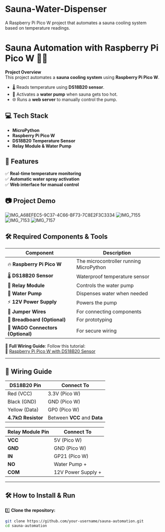 # Sauna-Water-Dispenser
A Raspberry Pi Pico W project that automates a sauna cooling system based on temperature readings.
# Sauna Automation with Raspberry Pi Pico W 🚀🔥

**Project Overview**  
This project automates a **sauna cooling system** using **Raspberry Pi Pico W**.  
- 🌡️ Reads temperature using **DS18B20 sensor**.  
- 🚿 Activates a **water pump** when sauna gets too hot.  
- 🌐 Runs a **web server** to manually control the pump.  

## 💻 Tech Stack  
- **MicroPython**  
- **Raspberry Pi Pico W**  
- **DS18B20 Temperature Sensor**  
- **Relay Module & Water Pump**  

## 🚀 Features  
✅ **Real-time temperature monitoring**  
✅ **Automatic water spray activation**  
✅ **Web interface for manual control**  

## 📷 Project Demo  
![IMG_A68EFEC5-9C37-4C66-BF73-7C8E2F3C3334](https://github.com/user-attachments/assets/dcfa4779-7e47-44ca-9ba6-4f11438ba1cd)
![IMG_7155](https://github.com/user-attachments/assets/828ea2ed-778d-4ec6-bbf7-d5e32fb7785c)
![IMG_7153](https://github.com/user-attachments/assets/705525c3-097e-4b94-becd-9fc7b6a8919e)
![IMG_7157](https://github.com/user-attachments/assets/82394597-f26a-481e-95b2-8119d3bdd384)

## 🛠️ Required Components & Tools  

| Component            | Description                          |
|----------------------|--------------------------------------|
| 🔥 **Raspberry Pi Pico W**  | The microcontroller running MicroPython |
| 🌡️ **DS18B20 Sensor** | Waterproof temperature sensor |
| 🔌 **Relay Module** | Controls the water pump |
| 🚿 **Water Pump** | Dispenses water when needed |
| ⚡ **12V Power Supply** | Powers the pump |
| 🔗 **Jumper Wires** | For connecting components |
| 🔲 **Breadboard (Optional)** | For prototyping |
| 🔧 **WAGO Connectors (Optional)** | For secure wiring |

📌 **Full Wiring Guide**: Follow this tutorial:  
🔗 [Raspberry Pi Pico W with DS18B20 Sensor](https://randomnerdtutorials.com/raspberry-pi-pico-ds18b20-micropython/)  

---

## 🔌 Wiring Guide  

| **DS18B20 Pin** | **Connect To** |
|----------------|---------------|
| Red (VCC)      | 3.3V (Pico W) |
| Black (GND)    | GND (Pico W)  |
| Yellow (Data)  | GP0 (Pico W)  |
| **4.7kΩ Resistor** | Between **VCC** and **Data** |

| **Relay Module Pin** | **Connect To** |
|----------------------|---------------|
| **VCC**  | 5V (Pico W) |
| **GND**  | GND (Pico W) |
| **IN**   | GP21 (Pico W) |
| **NO**   | Water Pump + |
| **COM**  | 12V Power Supply + |

---

## 🛠️ How to Install & Run  

1️⃣ **Clone the repository:**
```sh
git clone https://github.com/your-username/sauna-automation.git
cd sauna-automation

